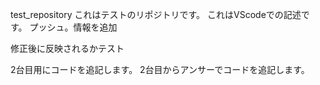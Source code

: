 test_repository
これはテストのリポジトリです。
これはVScodeでの記述です。
プッシュ。情報を追加

修正後に反映されるかテスト

2台目用にコードを追記します。
2台目からアンサーでコードを追記します。